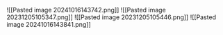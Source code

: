 
![[Pasted image 20241016143742.png]]
![[Pasted image 20231205105347.png]]
![[Pasted image 20231205105446.png]]
![[Pasted image 20241016143841.png]]
